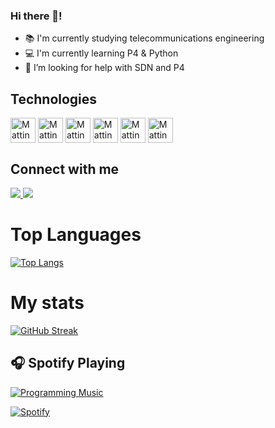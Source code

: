 
<!--
**mattinelorza/mattinelorza** is a ✨ _special_ ✨ repository because its `README.md` (this file) appears on your GitHub profile.

Here are some ideas to get you started:

- 🔭 I’m currently working on ...
- 🌱 I’m currently learning ...
- 👯 I’m looking to collaborate on ...
- 🤔 I’m looking for help with ...
- 📫 How to reach me: ...
- 😄 Pronouns: ...
- ⚡ Fun fact: ...
-->


### Hi there 👋! 

- 📚 I'm currently studying telecommunications engineering
- 💻 I'm currently learning P4 & Python
- 🤔 I’m looking for help with SDN and P4

## Technologies

<div style="display: incline_block"><cbr>
  <img align="center" alt="Mattin" heigth ="30" width="40" src="https://cdn.jsdelivr.net/gh/devicons/devicon/icons/vscode/vscode-original.svg"/>
  <img align="center" alt="Mattin" heigth ="30" width="40" src="https://cdn.jsdelivr.net/gh/devicons/devicon/icons/c/c-original.svg"/>
  <img align="center" alt="Mattin" heigth ="30" width="40" src="https://cdn.jsdelivr.net/gh/devicons/devicon/icons/java/java-original.svg"/>
  <img align="center" alt="Mattin" heigth ="30" width="40" src="https://cdn.jsdelivr.net/gh/devicons/devicon/icons/linux/linux-original.svg"/>
  <img align="center" alt="Mattin" heigth ="30" width="40" src="https://cdn.jsdelivr.net/gh/devicons/devicon/icons/photoshop/photoshop-plain.svg" />
 <img align="center" alt="Mattin" heigth ="30" width="40" src="https://upload.wikimedia.org/wikipedia/commons/1/12/P4-programming-language-logo.png?20200111102642" /> 
  </div>



## Connect with me
<p align ="left">
    

<a href ="mailto:mattinelorza@gmail.com"/><img src="https://img.icons8.com/color/48/000000/gmail-new.png"/>
<a href =https://www.linkedin.com/in/mattin-elorza/><img src="https://img.icons8.com/color/48/000000/linkedin.png"/></a>


# Top Languages
[![Top Langs](https://github-readme-stats.vercel.app/api/top-langs/?username=mattinelorza&layout=compact&theme=vision-friendly-dark)](https://github.com/anuraghazra/github-readme-stats)

# My stats

[![GitHub Streak](http://github-readme-streak-stats.herokuapp.com?user=mattinelorza&theme=dark&background=000000)](https://git.io/streak-stats)

## :headphones: Spotify Playing

[![Programming Music](https://img.shields.io/badge/Programming%20Music-%231DB954.svg?&style=for-the-badge&logo=spotify&logoColor=white)](https://open.spotify.com/playlist/58bZKfJFpUl2CwWET1QJ3X?si=259YV8_VRS-IKHsFZMmPTQ)

[![Spotify](https://readme-spotify.warengonzaga.com/api/spotify)](https://open.spotify.com/user/mattinelorza)
